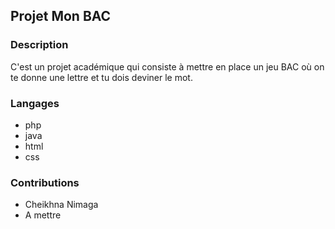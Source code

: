## Projet Mon BAC

### Description

C'est un projet académique qui consiste à mettre en place un jeu BAC où on te donne une lettre et tu dois deviner le mot. 

### Langages

- php
- java
- html
- css

### Contributions

- Cheikhna Nimaga
- A mettre

